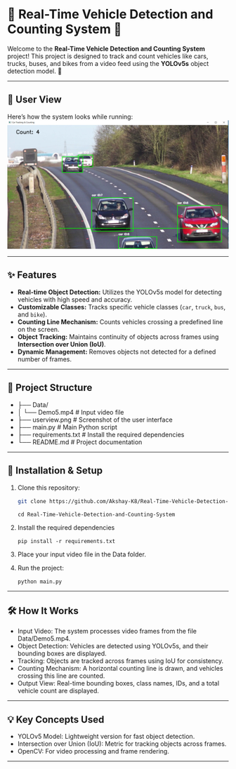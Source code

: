 # 🚗 Real-Time Vehicle Detection and Counting System 🚦

Welcome to the **Real-Time Vehicle Detection and Counting System** project! This project is designed to track and count vehicles like cars, trucks, buses, and bikes from a video feed using the **YOLOv5s** object detection model. 🚀

---

## 📸 User View

Here’s how the system looks while running:  
![User View](./userview.png)

---

## ✨ Features
- **Real-time Object Detection:** Utilizes the YOLOv5s model for detecting vehicles with high speed and accuracy.  
- **Customizable Classes:** Tracks specific vehicle classes (`car`, `truck`, `bus`, and `bike`).  
- **Counting Line Mechanism:** Counts vehicles crossing a predefined line on the screen.  
- **Object Tracking:** Maintains continuity of objects across frames using **Intersection over Union (IoU)**.  
- **Dynamic Management:** Removes objects not detected for a defined number of frames.  

---

## 📂 Project Structure

- ├── Data/ 
- │ └── Demo5.mp4 # Input video file 
- ├── userview.png # Screenshot of the user interface 
- ├── main.py # Main Python script 
- ├── requirements.txt # Install the required dependencies
- └── README.md # Project documentation

---
## 🔧 Installation & Setup

1. Clone this repository:
   ```bash
   git clone https://github.com/Akshay-K8/Real-Time-Vehicle-Detection-and-Counting-System.git
   ```
   ```
   cd Real-Time-Vehicle-Detection-and-Counting-System
   ```
2. Install the required dependencies
   ```
   pip install -r requirements.txt
   ```
3. Place your input video file in the Data folder.

4. Run the project:
    ```
    python main.py
    ```
---
## 🛠️ How It Works

- Input Video: The system processes video frames from the file Data/Demo5.mp4.
- Object Detection: Vehicles are detected using YOLOv5s, and their bounding boxes are displayed.
- Tracking: Objects are tracked across frames using IoU for consistency.
- Counting Mechanism: A horizontal counting line is drawn, and vehicles crossing this line are counted.
- Output View: Real-time bounding boxes, class names, IDs, and a total vehicle count are displayed.
---
## 💡 Key Concepts Used

- YOLOv5 Model: Lightweight version for fast object detection.
- Intersection over Union (IoU): Metric for tracking objects across frames.
- OpenCV: For video processing and frame rendering.
---
